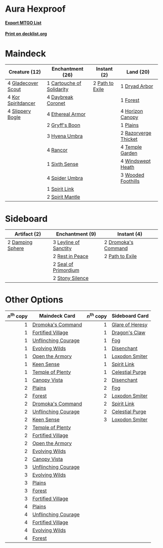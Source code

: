 # Aura Hexproof

#### [Export MTGO List](../collection/Aura%20Hexproof/Aura%20Hexproof.txt)
#### [Print on decklist.org](http://decklist.org/?deckmain=1%09Cartouche%20of%20Solidarity%0A4%09Daybreak%20Coronet%0A1%09Dryad%20Arbor%0A4%09Ethereal%20Armor%0A1%09Forest%0A4%09Gladecover%20Scout%0A2%09Gryff's%20Boon%0A4%09Horizon%20Canopy%0A3%09Hyena%20Umbra%0A4%09Kor%20Spiritdancer%0A2%09Path%20to%20Exile%0A1%09Plains%0A4%09Rancor%0A2%09Razorverge%20Thicket%0A1%09Sixth%20Sense%0A4%09Slippery%20Bogle%0A4%09Spider%20Umbra%0A1%09Spirit%20Link%0A2%09Spirit%20Mantle%0A4%09Temple%20Garden%0A4%09Windswept%20Heath%0A3%09Wooded%20Foothills&deckside=2%09Damping%20Sphere%0A2%09Dromoka's%20Command%0A3%09Leyline%20of%20Sanctity%0A2%09Path%20to%20Exile%0A2%09Rest%20in%20Peace%0A2%09Seal%20of%20Primordium%0A2%09Stony%20Silence)
# Maindeck

|                                        Creature (12)                                        |                                          Enchantment (26)                                          |                                       Instant (2)                                        |                                           Land (20)                                           |
|---------------------------------------------------------------------------------------------|----------------------------------------------------------------------------------------------------|------------------------------------------------------------------------------------------|-----------------------------------------------------------------------------------------------|
|4 [Gladecover Scout](http://gatherer.wizards.com/Pages/Card/Details.aspx?multiverseid=220082)|1 [Cartouche of Solidarity](http://gatherer.wizards.com/Pages/Card/Details.aspx?multiverseid=426709)|2 [Path to Exile](http://gatherer.wizards.com/Pages/Card/Details.aspx?multiverseid=220511)|1 [Dryad Arbor](http://gatherer.wizards.com/Pages/Card/Details.aspx?multiverseid=136196)       |
|4 [Kor Spiritdancer](http://gatherer.wizards.com/Pages/Card/Details.aspx?multiverseid=446061)|4 [Daybreak Coronet](http://gatherer.wizards.com/Pages/Card/Details.aspx?multiverseid=130635)       |                                                                                          |1 [Forest](http://gatherer.wizards.com/Pages/Card/Details.aspx?multiverseid=439860)            |
|4 [Slippery Bogle](http://gatherer.wizards.com/Pages/Card/Details.aspx?multiverseid=150999)  |4 [Ethereal Armor](http://gatherer.wizards.com/Pages/Card/Details.aspx?multiverseid=265414)         |                                                                                          |4 [Horizon Canopy](http://gatherer.wizards.com/Pages/Card/Details.aspx?multiverseid=409571)    |
|                                                                                             |2 [Gryff's Boon](http://gatherer.wizards.com/Pages/Card/Details.aspx?multiverseid=409758)           |                                                                                          |1 [Plains](http://gatherer.wizards.com/Pages/Card/Details.aspx?multiverseid=439856)            |
|                                                                                             |3 [Hyena Umbra](http://gatherer.wizards.com/Pages/Card/Details.aspx?multiverseid=271150)            |                                                                                          |2 [Razorverge Thicket](http://gatherer.wizards.com/Pages/Card/Details.aspx?multiverseid=209407)|
|                                                                                             |4 [Rancor](http://gatherer.wizards.com/Pages/Card/Details.aspx?multiverseid=442175)                 |                                                                                          |4 [Temple Garden](http://gatherer.wizards.com/Pages/Card/Details.aspx?multiverseid=405112)     |
|                                                                                             |1 [Sixth Sense](http://gatherer.wizards.com/Pages/Card/Details.aspx?multiverseid=426889)            |                                                                                          |4 [Windswept Heath](http://gatherer.wizards.com/Pages/Card/Details.aspx?multiverseid=405115)   |
|                                                                                             |4 [Spider Umbra](http://gatherer.wizards.com/Pages/Card/Details.aspx?multiverseid=220555)           |                                                                                          |3 [Wooded Foothills](http://gatherer.wizards.com/Pages/Card/Details.aspx?multiverseid=405116)  |
|                                                                                             |1 [Spirit Link](http://gatherer.wizards.com/Pages/Card/Details.aspx?multiverseid=129744)            |                                                                                          |                                                                                               |
|                                                                                             |2 [Spirit Mantle](http://gatherer.wizards.com/Pages/Card/Details.aspx?multiverseid=220154)          |                                                                                          |                                                                                               |


# Sideboard

|                                       Artifact (2)                                        |                                        Enchantment (9)                                         |                                         Instant (4)                                          |
|-------------------------------------------------------------------------------------------|------------------------------------------------------------------------------------------------|----------------------------------------------------------------------------------------------|
|2 [Damping Sphere](http://gatherer.wizards.com/Pages/Card/Details.aspx?multiverseid=443101)|3 [Leyline of Sanctity](http://gatherer.wizards.com/Pages/Card/Details.aspx?multiverseid=204993)|2 [Dromoka's Command](http://gatherer.wizards.com/Pages/Card/Details.aspx?multiverseid=394558)|
|                                                                                           |2 [Rest in Peace](http://gatherer.wizards.com/Pages/Card/Details.aspx?multiverseid=442021)      |2 [Path to Exile](http://gatherer.wizards.com/Pages/Card/Details.aspx?multiverseid=220511)    |
|                                                                                           |2 [Seal of Primordium](http://gatherer.wizards.com/Pages/Card/Details.aspx?multiverseid=425960) |                                                                                              |
|                                                                                           |2 [Stony Silence](http://gatherer.wizards.com/Pages/Card/Details.aspx?multiverseid=247425)      |                                                                                              |


# Other Options

|*n*<sup>th</sup> copy|                                        Maindeck Card                                         |*n*<sup>th</sup> copy|                                      Sideboard Card                                      |
|--------------------:|----------------------------------------------------------------------------------------------|--------------------:|------------------------------------------------------------------------------------------|
|                    1|[Dromoka's Command](http://gatherer.wizards.com/Pages/Card/Details.aspx?multiverseid=394558)  |                    1|[Glare of Heresy](http://gatherer.wizards.com/Pages/Card/Details.aspx?multiverseid=373691)|
|                    1|[Fortified Village](http://gatherer.wizards.com/Pages/Card/Details.aspx?multiverseid=410042)  |                    1|[Dragon's Claw](http://gatherer.wizards.com/Pages/Card/Details.aspx?multiverseid=129527)  |
|                    1|[Unflinching Courage](http://gatherer.wizards.com/Pages/Card/Details.aspx?multiverseid=446198)|                    1|[Fog](http://gatherer.wizards.com/Pages/Card/Details.aspx?multiverseid=746)               |
|                    1|[Evolving Wilds](http://gatherer.wizards.com/Pages/Card/Details.aspx?multiverseid=426944)     |                    1|[Disenchant](http://gatherer.wizards.com/Pages/Card/Details.aspx?multiverseid=847)        |
|                    1|[Open the Armory](http://gatherer.wizards.com/Pages/Card/Details.aspx?multiverseid=409771)    |                    1|[Loxodon Smiter](http://gatherer.wizards.com/Pages/Card/Details.aspx?multiverseid=290543) |
|                    1|[Keen Sense](http://gatherer.wizards.com/Pages/Card/Details.aspx?multiverseid=122451)         |                    1|[Spirit Link](http://gatherer.wizards.com/Pages/Card/Details.aspx?multiverseid=129744)    |
|                    1|[Temple of Plenty](http://gatherer.wizards.com/Pages/Card/Details.aspx?multiverseid=378537)   |                    1|[Celestial Purge](http://gatherer.wizards.com/Pages/Card/Details.aspx?multiverseid=183055)|
|                    1|[Canopy Vista](http://gatherer.wizards.com/Pages/Card/Details.aspx?multiverseid=401837)       |                    2|[Disenchant](http://gatherer.wizards.com/Pages/Card/Details.aspx?multiverseid=847)        |
|                    2|[Plains](http://gatherer.wizards.com/Pages/Card/Details.aspx?multiverseid=439856)             |                    2|[Fog](http://gatherer.wizards.com/Pages/Card/Details.aspx?multiverseid=746)               |
|                    2|[Forest](http://gatherer.wizards.com/Pages/Card/Details.aspx?multiverseid=439860)             |                    2|[Loxodon Smiter](http://gatherer.wizards.com/Pages/Card/Details.aspx?multiverseid=290543) |
|                    2|[Dromoka's Command](http://gatherer.wizards.com/Pages/Card/Details.aspx?multiverseid=394558)  |                    2|[Spirit Link](http://gatherer.wizards.com/Pages/Card/Details.aspx?multiverseid=129744)    |
|                    2|[Unflinching Courage](http://gatherer.wizards.com/Pages/Card/Details.aspx?multiverseid=446198)|                    2|[Celestial Purge](http://gatherer.wizards.com/Pages/Card/Details.aspx?multiverseid=183055)|
|                    2|[Keen Sense](http://gatherer.wizards.com/Pages/Card/Details.aspx?multiverseid=122451)         |                    3|[Loxodon Smiter](http://gatherer.wizards.com/Pages/Card/Details.aspx?multiverseid=290543) |
|                    2|[Temple of Plenty](http://gatherer.wizards.com/Pages/Card/Details.aspx?multiverseid=378537)   |                     |                                                                                          |
|                    2|[Fortified Village](http://gatherer.wizards.com/Pages/Card/Details.aspx?multiverseid=410042)  |                     |                                                                                          |
|                    2|[Open the Armory](http://gatherer.wizards.com/Pages/Card/Details.aspx?multiverseid=409771)    |                     |                                                                                          |
|                    2|[Evolving Wilds](http://gatherer.wizards.com/Pages/Card/Details.aspx?multiverseid=426944)     |                     |                                                                                          |
|                    2|[Canopy Vista](http://gatherer.wizards.com/Pages/Card/Details.aspx?multiverseid=401837)       |                     |                                                                                          |
|                    3|[Unflinching Courage](http://gatherer.wizards.com/Pages/Card/Details.aspx?multiverseid=446198)|                     |                                                                                          |
|                    3|[Evolving Wilds](http://gatherer.wizards.com/Pages/Card/Details.aspx?multiverseid=426944)     |                     |                                                                                          |
|                    3|[Plains](http://gatherer.wizards.com/Pages/Card/Details.aspx?multiverseid=439856)             |                     |                                                                                          |
|                    3|[Forest](http://gatherer.wizards.com/Pages/Card/Details.aspx?multiverseid=439860)             |                     |                                                                                          |
|                    3|[Fortified Village](http://gatherer.wizards.com/Pages/Card/Details.aspx?multiverseid=410042)  |                     |                                                                                          |
|                    4|[Plains](http://gatherer.wizards.com/Pages/Card/Details.aspx?multiverseid=439856)             |                     |                                                                                          |
|                    4|[Unflinching Courage](http://gatherer.wizards.com/Pages/Card/Details.aspx?multiverseid=446198)|                     |                                                                                          |
|                    4|[Fortified Village](http://gatherer.wizards.com/Pages/Card/Details.aspx?multiverseid=410042)  |                     |                                                                                          |
|                    4|[Evolving Wilds](http://gatherer.wizards.com/Pages/Card/Details.aspx?multiverseid=426944)     |                     |                                                                                          |
|                    4|[Forest](http://gatherer.wizards.com/Pages/Card/Details.aspx?multiverseid=439860)             |                     |                                                                                          |

